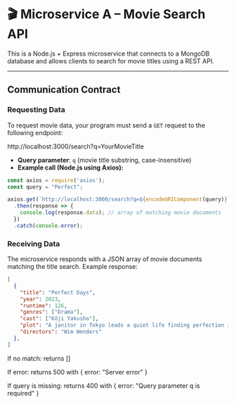 # 🎬 Microservice A – Movie Search API

This is a Node.js + Express microservice that connects to a MongoDB database and allows clients to search for movie titles using a REST API.

---

## Communication Contract

### Requesting Data

To request movie data, your program must send a `GET` request to the following endpoint:

http://localhost:3000/search?q=YourMovieTitle

- **Query parameter**: `q` (movie title substring, case-insensitive)
- **Example call (Node.js using Axios):**

```js
const axios = require('axios');
const query = "Perfect";

axios.get(`http://localhost:3000/search?q=${encodeURIComponent(query)}`)
  .then(response => {
    console.log(response.data); // array of matching movie documents
  })
  .catch(console.error);

```


### Receiving Data
The microservice responds with a JSON array of movie documents matching the title search. Example response:

```json
[
  {
    "title": "Perfect Days",
    "year": 2023,
    "runtime": 126,
    "genres": ["Drama"],
    "cast": ["Kōji Yakusho"],
    "plot": "A janitor in Tokyo leads a quiet life finding perfection in small daily routines.",
    "directors": "Wim Wenders"
  },
]
```

If no match: returns []

If error: returns 500 with { error: "Server error" }

If query is missing: returns 400 with { error: "Query parameter q is required" }


